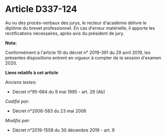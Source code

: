 # Article D337-124

Au vu des procès-verbaux des jurys, le recteur d'académie délivre le diplôme du brevet professionnel. En cas d'erreur
matérielle, il apporte les rectifications nécessaires, après avis du président de jury.

**Nota:**

Conformément à l'article 10 du décret n° 2019-391 du 29 avril 2019, les présentes dispositions entrent en vigueur à compter
de la session d'examen 2020.

**Liens relatifs à cet article**

_Anciens textes_:

  - Décret n°95-664 du 9 mai 1995 - art. 29 (Ab)

_Codifié par_:

  - Décret n°2006-583 du 23 mai 2006

_Modifié par_:

  - Décret n°2019-1558 du 30 décembre 2019 - art. 9
